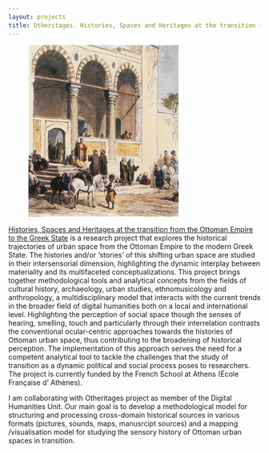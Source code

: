 ```yaml
---
layout: projects
title: Otheritages. Histories, Spaces and Heritages at the transition from the Ottoman Empire to the Greek State
---
```

<figure>
  <img src="../images/otheritages.jpg" width="300" alt="http://eng.travelogues.gr/item.php?view=52450" / ></figure>


<a href="https://otheritages.efa.gr">Histories, Spaces and Heritages at the transition from the Ottoman Empire to the Greek State</a> is a research project that explores the historical trajectories of urban space from the Ottoman Empire to the modern Greek State. 
The histories and/or ‘stories’ of this shifting urban space are studied in their intersensorial dimension, highlighting the dynamic interplay between materiality and its multifaceted conceptualizations.
This project brings together methodological tools and analytical concepts from the fields of cultural history, archaeology, urban studies, ethnomusicology and anthropology, a multidisciplinary model that interacts with the current trends in the broader field of digital humanities both on a local and international level.
Highlighting the perception of social space though the senses of hearing, smelling, touch and particularly through their interrelation contrasts the conventional ocular-centric approaches towards the histories of Ottoman urban space, thus contributing to the broadening of historical perception. The implementation of this approach serves the need for a competent analytical tool to tackle the challenges that the study of transition as a dynamic political and social process poses to researchers.
The project is currently funded by the French School at Athens (École Française d’ Athènes).

I am collaborating with Otheritages project as member of the Digital Humanities Unit. Our main goal is to develop a methodological model for structuring and processing cross-domain historical sources in various formats (pictures, sounds, maps, manusrcipt sources) and a mapping /visualisation model for studying the sensory history of Ottoman urban spaces in transition.
  
